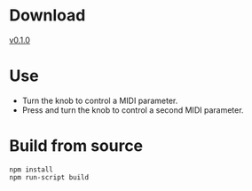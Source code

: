 # Download

[v0.1.0](https://brnndnn.github.io/powermate2midi/release-builds/powermate2midi-darwin-x64/powermate2midi.zip)

# Use
- Turn the knob to control a MIDI parameter.
- Press and turn the knob to control a second MIDI parameter.


# Build from source

```
npm install
npm run-script build
```

